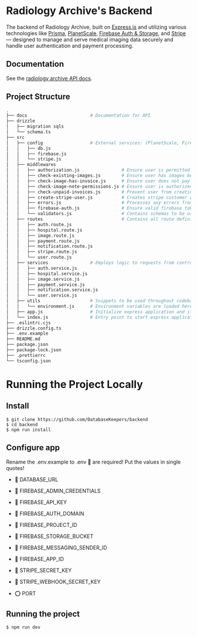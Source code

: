 # Radiology Archive's Backend

The backend of Radiology Archive, built on [Express.js](https://expressjs.com/) and utilizing various technologies like [Prisma](https://www.prisma.io/), [PlanetScale](https://planetscale.com/), [Firebase Auth & Storage](https://firebase.google.com/), and [Stripe](https://stripe.com/docs/development) — designed to manage and serve medical imaging data securely and handle user authentication and payment processing.

## Documentation

See the [radiology archive API docs](https://databasekeepers.github.io/backend/).

## Project Structure

```bash
.
├── docs                        # Documentation for API
├── drizzle
│   ├── migration sqls
│   └── schema.ts
├── src
│   ├── config                  # External services: (PlanetScale, Firebase, Stripe)
│   │   ├── db.js
│   │   ├── firebase.js
│   │   └── stripe.js
│   ├── middlewares
│   │   ├── authorization.js                # Ensure user is permitted to access an endpoint
│   │   ├── check-existing-images.js        # Ensure user has images before proceeding to transaction process
│   │   ├── check-image-has-invoice.js      # Ensure user does not pay for an image more than once for the same radiologist
│   │   ├── check-image-note-permissions.js # Ensure user is authorized having a patient relation with the patient's image
│   │   ├── check-unpaid-invoices.js        # Prevent user from creating multiple invoices before paying previous ones
│   │   ├── create-stripe-user.js           # Creates stripe customer upon given user
│   │   ├── errors.js                       # Processes any errors from the route's schema
│   │   ├── firebase-auth.js                # Ensure valid firebase token in request header
│   │   └── validators.js                   # Contains schemas to be used in express.js routes
│   ├── routes                              # Contains all route definitions
│   │   ├── auth.route.js
│   │   ├── hospital.route.js
│   │   ├── image.route.js
│   │   ├── payment.route.js
│   │   ├── notification.route.js
│   │   ├── stripe.route.js
│   │   └── user.route.js
│   ├── services                # Employs logic to requests from controller
│   │   ├── auth.service.js
│   │   ├── hospital.service.js
│   │   ├── image.service.js
│   │   ├── payment.service.js
│   │   ├── notification.service.js
│   │   └── user.service.js
│   ├── utils                   # Snippets to be used throughout codebase
│   │   └── environment.js      # Environment variables are loaded here and exported
│   ├── app.js                  # Initialize express application and its dependencies
│   └── index.js                # Entry point to start express application
├── .eslintrc.cjs
├── drizzle.config.ts
├── .env.example
├── README.md
├── package.json
├── package-lock.json
├── .prettierrc
└── tsconfig.json

```

# Running the Project Locally

## Install

    $ git clone https://github.com/DatabaseKeepers/backend
    $ cd backend
    $ npm run install

## Configure app

Rename the .env.example to .env
🔴 are required! Put the values in single quotes!

- 🔴 DATABASE_URL
- 🔴 FIREBASE_ADMIN_CREDENTIALS
- 🔴 FIREBASE_API_KEY
- 🔴 FIREBASE_AUTH_DOMAIN
- 🔴 FIREBASE_PROJECT_ID
- 🔴 FIREBASE_STORAGE_BUCKET
- 🔴 FIREBASE_MESSAGING_SENDER_ID
- 🔴 FIREBASE_APP_ID

- 🔴 STRIPE_SECRET_KEY
- 🔴 STRIPE_WEBHOOK_SECRET_KEY

- ⭕ PORT

## Running the project

    $ npm run dev

